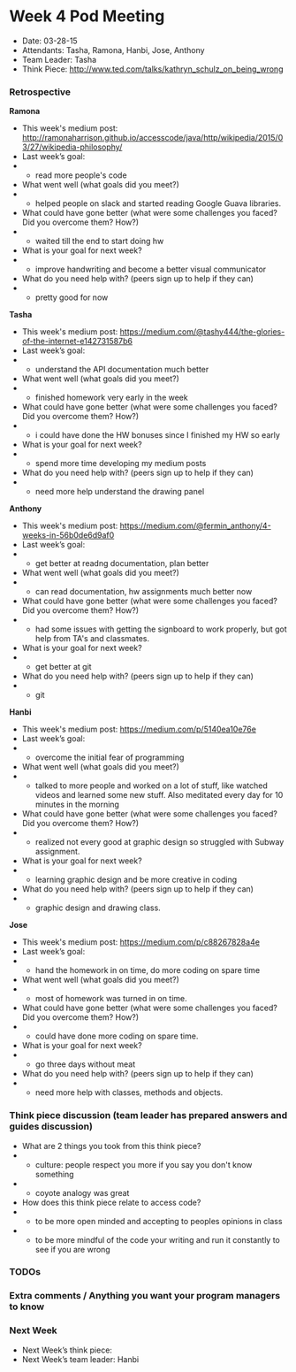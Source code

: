 # Week 4 Pod Meeting

* Date: 03-28-15
* Attendants: Tasha, Ramona, Hanbi, Jose, Anthony
* Team Leader: Tasha
* Think Piece: http://www.ted.com/talks/kathryn_schulz_on_being_wrong

### Retrospective

**Ramona**

* This week's medium post: http://ramonaharrison.github.io/accesscode/java/http/wikipedia/2015/03/27/wikipedia-philosophy/
* Last week’s goal: 
* - read more people's code
* What went well (what goals did you meet?)
* - helped people on slack and started reading Google Guava libraries.
* What could have gone better (what were some challenges you faced? Did you overcome them? How?)
* - waited till the end to start doing hw
* What is your goal for next week?
* - improve handwriting and become a better visual communicator 
* What do you need help with? (peers sign up to help if they can)
* - pretty good for now

**Tasha**

* This week's medium post: https://medium.com/@tashy444/the-glories-of-the-internet-e142731587b6
* Last week’s goal:
* - understand the API documentation much better
* What went well (what goals did you meet?)
* - finished homework very early in the week
* What could have gone better (what were some challenges you faced? Did you overcome them? How?)
* - i could have done the HW bonuses since I finished my HW so early
* What is your goal for next week?
* - spend more time developing my medium posts
* What do you need help with? (peers sign up to help if they can)
* - need more help understand the drawing panel

**Anthony**

* This week's medium post: https://medium.com/@fermin_anthony/4-weeks-in-56b0de6d9af0
* Last week’s goal:
* - get better at readng documentation, plan better
* What went well (what goals did you meet?)
* - can read documentation, hw assignments much better now
* What could have gone better (what were some challenges you faced? Did you overcome them? How?)
* - had some issues with getting the signboard to work properly, but got help from TA's and classmates.
* What is your goal for next week?
* - get better at git
* What do you need help with? (peers sign up to help if they can)
* - git

**Hanbi**

* This week's medium post: https://medium.com/p/5140ea10e76e
* Last week’s goal:
* - overcome the initial fear of programming
* What went well (what goals did you meet?)
* - talked to more people and worked on a lot of stuff, like watched videos and learned some new stuff. Also meditated every day for 10 minutes in the morning
* What could have gone better (what were some challenges you faced? Did you overcome them? How?)
* - realized not every good at graphic design so struggled with Subway assignment.
* What is your goal for next week?
* - learning graphic design and be more creative in coding
* What do you need help with? (peers sign up to help if they can)
* - graphic design and drawing class.

**Jose**

* This week's medium post:  https://medium.com/p/c88267828a4e
* Last week’s goal:
* - hand the homework in on time, do more coding on spare time
* What went well (what goals did you meet?)
* - most of homework was turned in on time.
* What could have gone better (what were some challenges you faced? Did you overcome them? How?)
* - could have done more coding on spare time.
* What is your goal for next week?
* - go three days without meat 
* What do you need help with? (peers sign up to help if they can)
* - need more help with classes, methods and objects.

### Think piece discussion (team leader has prepared answers and guides discussion)

* What are 2 things you took from this think piece?
* - culture: people respect you more if you say you don't know something
* - coyote analogy was great
* How does this think piece relate to access code?
* - to be more open minded and accepting to peoples opinions in class
* - to be more mindful of the code your writing and run it constantly to see if you are wrong


### TODOs

### Extra comments / Anything you want your program managers to know

### Next Week

* Next Week’s think piece:
* Next Week’s team leader: Hanbi

